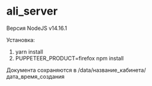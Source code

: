 # ali_server

Версия NodeJS v14.16.1


Установка:
1. yarn install
2. PUPPETEER_PRODUCT=firefox npm install

Документа сохраняются в /data/название_кабинета/дата_время_создания
